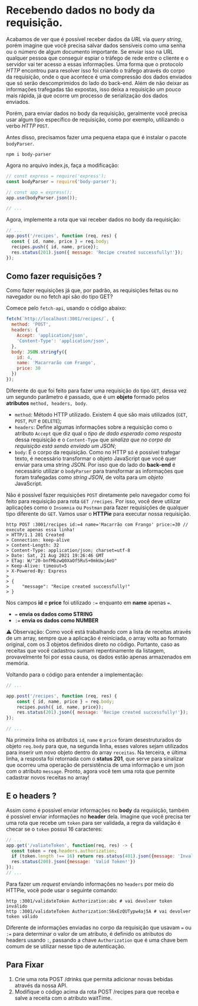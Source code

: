 # Recebendo dados no body da requisição.
Acabamos de ver que é possível receber dados da *URL* via *query string*, porém imagine que você precisa salvar dados sensíveis como uma senha ou o número de algum documento importante. Se enviar isso na URL qualquer pessoa que conseguir espiar o tráfego de rede entre o cliente e o servidor vai ter acesso a essas informações. Uma forma que o protocolo *HTTP* encontrou para resolver isso foi criando o tráfego através do corpo da requisição, onde o que acontece é uma compressão dos dados enviados que só serão descomprimidos do lado do back-end. Além de não deixar as informações trafegadas tão expostas, isso deixa a requisição um pouco mais rápida, já que ocorre um processo de serialização dos dados enviados.

Porém, para enviar dados no body da requisição, geralmente você precisa usar algum tipo específico de requisição, como por exemplo, utilizando o verbo *HTTP* `POST`.

Antes disso, precisamos fazer uma pequena etapa que é instalar o pacote `bodyParser`.
```
npm i body-parser
```

Agora no arquivo index.js, faça a modificação:
```js
// const express = require('express');
const bodyParser = require('body-parser');

// const app = express();
app.use(bodyParser.json());

// ...
```

Agora, implemente a rota que vai receber dados no body da requisição:
```js
// ...
app.post('/recipes', function (req, res) {
  const { id, name, price } = req.body;
  recipes.push({ id, name, price});
  res.status(201).json({ message: 'Recipe created successfully!'});
});
```

## Como fazer requisições ?
Como fazer requisições já que, por padrão, as requisições feitas ou no navegador ou no fetch api são do tipo GET?

Comece pelo `fetch-api`, usando o código abaixo:
```js
fetch(`http://localhost:3001/recipes/`, {
  method: 'POST',
  headers: {
    Accept: 'application/json',
    'Content-Type': 'application/json',
  },
  body: JSON.stringfy({
    id: 4,
    name: 'Macarrarão com Frango',
    price: 30
  })
});
```

Diferente do que foi feito para fazer uma requisição do tipo `GET`, dessa vez um segundo parâmetro é passado, que é um **objeto** formado pelos **atributos** `method, headers, body`.
- `method`: Método HTTP utilizado. Existem 4 que são mais utilizados (`GET`, `POST`, `PUT` e `DELETE`);
- `headers`: Define algumas informações sobre a requisição como o atributo `Accept` que diz qual o *tipo de dado esperado como resposta* dessa requisição e o `Content-Type` que *sinaliza que no corpo da requisição está sendo enviado um JSON*;
- `body`: É o corpo da requisição. Como no HTTP só é possível trafegar texto, é necessário transformar o objeto JavaScript que você quer enviar para uma string JSON. Por isso que do lado do **back-end** é necessário utilizar o `bodyParser` para transformar as informações que foram trafegadas como *string JSON*, de volta para um *objeto* JavaScript.

Não é possível fazer requisições `POST` diretamente pelo navegador como foi feito para requisição para rota `GET /recipes`. Por isso, você deve utilizar aplicações como o `Insomnia` ou `Postman` para fazer requisições de qualquer tipo diferente do `GET`. Vamos usar o **HTTPie** para executar nossa requisição.
```
http POST :3001/recipes id:=4 name='Macarrão com Frango' price:=30 // execute apenas essa linha!
> HTTP/1.1 201 Created
> Connection: keep-alive
> Content-Length: 32
> Content-Type: application/json; charset=utf-8
> Date: Sat, 21 Aug 2021 19:26:46 GMT
> ETag: W/"20-bnfMbzwQ0XaOf5RuS+0mkUwjAeU"
> Keep-Alive: timeout=5
> X-Powered-By: Express
>
> {
>     "message": "Recipe created successfully!"
> }
```

Nos campos **id** e **price** foi utilizado `:=` enquanto em **name** apenas `=`. 
- `=` **envia os dados como STRING**
- `:=` **envia os dados como NUMBER**

⚠️ Observação: Como você está trabalhando com a lista de receitas através de um array, sempre que a aplicação é reiniciada, o array volta ao formato original, com os 3 objetos definidos direto no código. Portanto, caso as receitas que você cadastrou sumam repentinamente da listagem, provavelmente foi por essa causa, os dados estão apenas armazenados em memória.

Voltando para o código para entender a implementação:
```js
// ...

app.post('/recipes', function (req, res) {
	const { id, name, price } = req.body;
	recipes.push({ id, name, price});
	res.status(201).json({ message: 'Recipe created successfully!'});
});

// ...
```

Na primeira linha os atributos `id`, `name` e `price` foram desestruturados do objeto `req.body` para que, na segunda linha, esses valores sejam utilizados para inserir um novo objeto dentro do array `receitas`. Na terceira, e última linha, a resposta foi retornada com o **status 201**, que serve para sinalizar que ocorreu uma operação de persistência de uma informação e um json com o atributo `message`. Pronto, agora você tem uma rota que permite cadastrar novos receitas no array!


## E o headers ?
Assim como é possível enviar informações no **body** da requisição, também é possível enviar informações no **header** dela. Imagine que você precisa ter uma rota que recebe um `token` para ser validada, a regra da validação é checar se o `token` possui 16 caracteres:
```js
// ...
app.get('/valiateToken', function(req, res) -> {
  const token = req.headers.authorization;
  if (token.length !== 16) return res.status(401).json({message: 'Invalid Token!'})
  res.status(200).json({message: 'Valid Token!'})
});
// ...
```

Para fazer um *request* enviando informações no `headers` por meio do HTTPie, você pode usar o seguinte comando:
```
http :3001/validateToken Authorization:abc # vai devolver token inválido
http :3001/validateToken Authorization:S6xEzQUTypw4aj5A # vai devolver token válido
```

Diferente de informações enviadas no corpo da requisição que usavam `=` ou `:=` para determinar o valor de um atributo, é definido os atributos do headers usando `:`, passando a chave `Authorization` que é uma chave bem comum de se utilizar nesse tipo de autenticação.


## Para Fixar
1. Crie uma rota POST /drinks que permita adicionar novas bebidas através da nossa API.
2. Modifique o código acima da rota POST /recipes para que receba e salve a receita com o atributo waitTime.